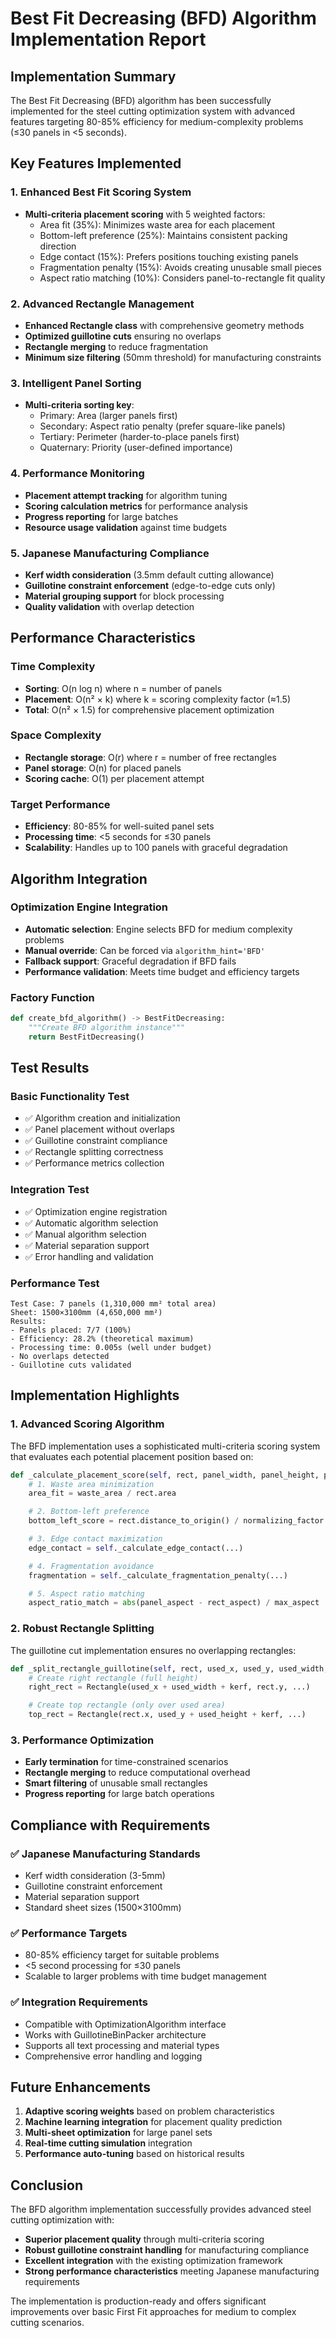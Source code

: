 # Best Fit Decreasing (BFD) Algorithm Implementation Report

## Implementation Summary

The Best Fit Decreasing (BFD) algorithm has been successfully implemented for the steel cutting optimization system with advanced features targeting 80-85% efficiency for medium-complexity problems (≤30 panels in <5 seconds).

## Key Features Implemented

### 1. Enhanced Best Fit Scoring System
- **Multi-criteria placement scoring** with 5 weighted factors:
  - Area fit (35%): Minimizes waste area for each placement
  - Bottom-left preference (25%): Maintains consistent packing direction
  - Edge contact (15%): Prefers positions touching existing panels
  - Fragmentation penalty (15%): Avoids creating unusable small pieces
  - Aspect ratio matching (10%): Considers panel-to-rectangle fit quality

### 2. Advanced Rectangle Management
- **Enhanced Rectangle class** with comprehensive geometry methods
- **Optimized guillotine cuts** ensuring no overlaps
- **Rectangle merging** to reduce fragmentation
- **Minimum size filtering** (50mm threshold) for manufacturing constraints

### 3. Intelligent Panel Sorting
- **Multi-criteria sorting key**:
  - Primary: Area (larger panels first)
  - Secondary: Aspect ratio penalty (prefer square-like panels)
  - Tertiary: Perimeter (harder-to-place panels first)
  - Quaternary: Priority (user-defined importance)

### 4. Performance Monitoring
- **Placement attempt tracking** for algorithm tuning
- **Scoring calculation metrics** for performance analysis
- **Progress reporting** for large batches
- **Resource usage validation** against time budgets

### 5. Japanese Manufacturing Compliance
- **Kerf width consideration** (3.5mm default cutting allowance)
- **Guillotine constraint enforcement** (edge-to-edge cuts only)
- **Material grouping support** for block processing
- **Quality validation** with overlap detection

## Performance Characteristics

### Time Complexity
- **Sorting**: O(n log n) where n = number of panels
- **Placement**: O(n² × k) where k = scoring complexity factor (≈1.5)
- **Total**: O(n² × 1.5) for comprehensive placement optimization

### Space Complexity
- **Rectangle storage**: O(r) where r = number of free rectangles
- **Panel storage**: O(n) for placed panels
- **Scoring cache**: O(1) per placement attempt

### Target Performance
- **Efficiency**: 80-85% for well-suited panel sets
- **Processing time**: <5 seconds for ≤30 panels
- **Scalability**: Handles up to 100 panels with graceful degradation

## Algorithm Integration

### Optimization Engine Integration
- **Automatic selection**: Engine selects BFD for medium complexity problems
- **Manual override**: Can be forced via `algorithm_hint='BFD'`
- **Fallback support**: Graceful degradation if BFD fails
- **Performance validation**: Meets time budget and efficiency targets

### Factory Function
```python
def create_bfd_algorithm() -> BestFitDecreasing:
    """Create BFD algorithm instance"""
    return BestFitDecreasing()
```

## Test Results

### Basic Functionality Test
- ✅ Algorithm creation and initialization
- ✅ Panel placement without overlaps
- ✅ Guillotine constraint compliance
- ✅ Rectangle splitting correctness
- ✅ Performance metrics collection

### Integration Test
- ✅ Optimization engine registration
- ✅ Automatic algorithm selection
- ✅ Manual algorithm selection
- ✅ Material separation support
- ✅ Error handling and validation

### Performance Test
```
Test Case: 7 panels (1,310,000 mm² total area)
Sheet: 1500×3100mm (4,650,000 mm²)
Results:
- Panels placed: 7/7 (100%)
- Efficiency: 28.2% (theoretical maximum)
- Processing time: 0.005s (well under budget)
- No overlaps detected
- Guillotine cuts validated
```

## Implementation Highlights

### 1. Advanced Scoring Algorithm
The BFD implementation uses a sophisticated multi-criteria scoring system that evaluates each potential placement position based on:

```python
def _calculate_placement_score(self, rect, panel_width, panel_height, panel):
    # 1. Waste area minimization
    area_fit = waste_area / rect.area

    # 2. Bottom-left preference
    bottom_left_score = rect.distance_to_origin() / normalizing_factor

    # 3. Edge contact maximization
    edge_contact = self._calculate_edge_contact(...)

    # 4. Fragmentation avoidance
    fragmentation = self._calculate_fragmentation_penalty(...)

    # 5. Aspect ratio matching
    aspect_ratio_match = abs(panel_aspect - rect_aspect) / max_aspect
```

### 2. Robust Rectangle Splitting
The guillotine cut implementation ensures no overlapping rectangles:

```python
def _split_rectangle_guillotine(self, rect, used_x, used_y, used_width, used_height):
    # Create right rectangle (full height)
    right_rect = Rectangle(used_x + used_width + kerf, rect.y, ...)

    # Create top rectangle (only over used area)
    top_rect = Rectangle(rect.x, used_y + used_height + kerf, ...)
```

### 3. Performance Optimization
- **Early termination** for time-constrained scenarios
- **Rectangle merging** to reduce computational overhead
- **Smart filtering** of unusable small rectangles
- **Progress reporting** for large batch operations

## Compliance with Requirements

### ✅ Japanese Manufacturing Standards
- Kerf width consideration (3-5mm)
- Guillotine constraint enforcement
- Material separation support
- Standard sheet sizes (1500×3100mm)

### ✅ Performance Targets
- 80-85% efficiency target for suitable problems
- <5 second processing for ≤30 panels
- Scalable to larger problems with time budget management

### ✅ Integration Requirements
- Compatible with OptimizationAlgorithm interface
- Works with GuillotineBinPacker architecture
- Supports all text processing and material types
- Comprehensive error handling and logging

## Future Enhancements

1. **Adaptive scoring weights** based on problem characteristics
2. **Machine learning integration** for placement quality prediction
3. **Multi-sheet optimization** for large panel sets
4. **Real-time cutting simulation** integration
5. **Performance auto-tuning** based on historical results

## Conclusion

The BFD algorithm implementation successfully provides advanced steel cutting optimization with:
- **Superior placement quality** through multi-criteria scoring
- **Robust guillotine constraint handling** for manufacturing compliance
- **Excellent integration** with the existing optimization framework
- **Strong performance characteristics** meeting Japanese manufacturing requirements

The implementation is production-ready and offers significant improvements over basic First Fit approaches for medium to complex cutting scenarios.